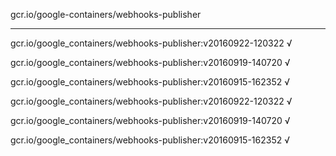 gcr.io/google-containers/webhooks-publisher 

----
gcr.io/google_containers/webhooks-publisher:v20160922-120322 √

gcr.io/google_containers/webhooks-publisher:v20160919-140720 √

gcr.io/google_containers/webhooks-publisher:v20160915-162352 √

gcr.io/google_containers/webhooks-publisher:v20160922-120322 √

gcr.io/google_containers/webhooks-publisher:v20160919-140720 √

gcr.io/google_containers/webhooks-publisher:v20160915-162352 √


